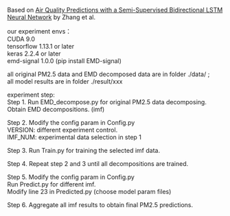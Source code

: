 Based on [Air Quality Predictions with a Semi-Supervised Bidirectional LSTM Neural Network](https://www.doi.org/10.1016/j.apr.2020.09.003) by Zhang et al.

our experiment envs：\
CUDA 9.0 \
tensorflow 1.13.1 or later\
keras 2.2.4 or later\
emd-signal 1.0.0 (pip install EMD-signal)

all original PM2.5 data and EMD decomposed data are in folder ./data/ ;\
all model results are in folder ./result/xxx

experiment step:\
Step 1. Run EMD_decompose.py for original PM2.5 data decomposing.\
   Obtain EMD decompositions. (imf)
   
Step 2. Modify the config param in Config.py\
   VERSION: different experiment control.\
   IMF_NUM: experimental data selection in step 1
   
Step 3. Run Train.py for training the selected imf data.

Step 4. Repeat step 2 and 3 until all decompositions are trained.

Step 5. Modify the config param in Config.py\
    Run Predict.py for different imf.\
    Modify line 23 in Predicted.py (choose model param files) 
    
Step 6. Aggregate all imf results to obtain final PM2.5 predictions.
